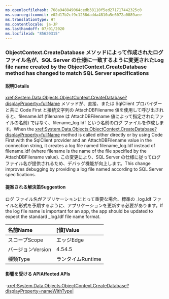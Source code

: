 ```yaml
---
ms.openlocfilehash: 768a948849064cedb38110f5ed271717442325c0
ms.sourcegitcommit: e02d17b2cf9c1258dadda4810a5e6072a0089aee
ms.translationtype: HT
ms.contentlocale: ja-JP
ms.lasthandoff: 07/01/2020
ms.locfileid: "85620315"
---
```

### <a name="log-file-name-created-by-the-objectcontextcreatedatabase-method-has-changed-to-match-sql-server-specifications"></a><span data-ttu-id="585bd-101">ObjectContext.CreateDatabase メソッドによって作成されたログ ファイル名が、SQL Server の仕様に一致するように変更された</span><span class="sxs-lookup"><span data-stu-id="585bd-101">Log file name created by the ObjectContext.CreateDatabase method has changed to match SQL Server specifications</span></span>

#### <a name="details"></a><span data-ttu-id="585bd-102">説明</span><span class="sxs-lookup"><span data-stu-id="585bd-102">Details</span></span>

<span data-ttu-id="585bd-103"><xref:System.Data.Objects.ObjectContext.CreateDatabase?displayProperty=fullName> メソッドが、直接、または SqlClient プロバイダーと共に Code First と接続文字列の AttachDBFilename 値を使用して呼び出されると、filename.ldf (filename は AttachDBFilename 値によって指定されたファイルの名前) ではなく、filename_log.ldf という名前のログ ファイルを作成します。</span><span class="sxs-lookup"><span data-stu-id="585bd-103">When the <xref:System.Data.Objects.ObjectContext.CreateDatabase?displayProperty=fullName> method is called either directly or by using Code First with the SqlClient provider and an AttachDBFilename value in the connection string, it creates a log file named filename_log.ldf instead of filename.ldf (where filename is the name of the file specified by the AttachDBFilename value).</span></span> <span data-ttu-id="585bd-104">この変更により、SQL Server の仕様に従ってログ ファイル名が提供されるため、デバッグ機能が向上します。</span><span class="sxs-lookup"><span data-stu-id="585bd-104">This change improves debugging by providing a log file named according to SQL Server specifications.</span></span>

#### <a name="suggestion"></a><span data-ttu-id="585bd-105">提案される解決策</span><span class="sxs-lookup"><span data-stu-id="585bd-105">Suggestion</span></span>

<span data-ttu-id="585bd-106">ログ ファイル名がアプリケーションにとって重要な場合、標準の _log.ldf ファイル名形式を予期するように、アプリケーションを更新する必要があります。</span><span class="sxs-lookup"><span data-stu-id="585bd-106">If the log file name is important for an app, the app should be updated to expect the standard _log.ldf file name format.</span></span>

| <span data-ttu-id="585bd-107">名前</span><span class="sxs-lookup"><span data-stu-id="585bd-107">Name</span></span>    | <span data-ttu-id="585bd-108">[値]</span><span class="sxs-lookup"><span data-stu-id="585bd-108">Value</span></span>       |
|:--------|:------------|
| <span data-ttu-id="585bd-109">スコープ</span><span class="sxs-lookup"><span data-stu-id="585bd-109">Scope</span></span>   |<span data-ttu-id="585bd-110">エッジ</span><span class="sxs-lookup"><span data-stu-id="585bd-110">Edge</span></span>|
|<span data-ttu-id="585bd-111">バージョン</span><span class="sxs-lookup"><span data-stu-id="585bd-111">Version</span></span>|<span data-ttu-id="585bd-112">4.5</span><span class="sxs-lookup"><span data-stu-id="585bd-112">4.5</span></span>|
|<span data-ttu-id="585bd-113">種類</span><span class="sxs-lookup"><span data-stu-id="585bd-113">Type</span></span>|<span data-ttu-id="585bd-114">ランタイム</span><span class="sxs-lookup"><span data-stu-id="585bd-114">Runtime</span></span>

#### <a name="affected-apis"></a><span data-ttu-id="585bd-115">影響を受ける API</span><span class="sxs-lookup"><span data-stu-id="585bd-115">Affected APIs</span></span>

-<xref:System.Data.Objects.ObjectContext.CreateDatabase?displayProperty=nameWithType></li></ul>|
